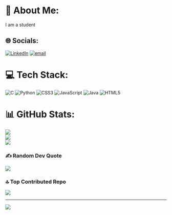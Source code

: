 # 💫 About Me:
I am a student


## 🌐 Socials:
[![LinkedIn](https://img.shields.io/badge/LinkedIn-%230077B5.svg?logo=linkedin&logoColor=white)](https://linkedin.com/in/Nirmalap) [![email](https://img.shields.io/badge/Email-D14836?logo=gmail&logoColor=white)](mailto:nirmala8579@gmail.com) 

# 💻 Tech Stack:
![C](https://img.shields.io/badge/c-%2300599C.svg?style=flat&logo=c&logoColor=white) ![Python](https://img.shields.io/badge/python-3670A0?style=flat&logo=python&logoColor=ffdd54) ![CSS3](https://img.shields.io/badge/css3-%231572B6.svg?style=flat&logo=css3&logoColor=white) ![JavaScript](https://img.shields.io/badge/javascript-%23323330.svg?style=flat&logo=javascript&logoColor=%23F7DF1E) ![Java](https://img.shields.io/badge/java-%23ED8B00.svg?style=flat&logo=openjdk&logoColor=white) ![HTML5](https://img.shields.io/badge/html5-%23E34F26.svg?style=flat&logo=html5&logoColor=white)
# 📊 GitHub Stats:
![](https://github-readme-stats.vercel.app/api?username=nirmala366&theme=dark&hide_border=false&include_all_commits=true&count_private=true)<br/>
![](https://nirzak-streak-stats.vercel.app/?user=nirmala366&theme=dark&hide_border=false)<br/>
![](https://github-readme-stats.vercel.app/api/top-langs/?username=nirmala366&theme=dark&hide_border=false&include_all_commits=true&count_private=true&layout=compact)

### ✍️ Random Dev Quote
![](https://quotes-github-readme.vercel.app/api?type=horizontal&theme=radical)

### 🔝 Top Contributed Repo
![](https://github-contributor-stats.vercel.app/api?username=nirmala366&limit=5&theme=dark&combine_all_yearly_contributions=true)

---
[![](https://visitcount.itsvg.in/api?id=nirmala366&icon=0&color=0)](https://visitcount.itsvg.in)

<!-- Proudly created with GPRM ( https://gprm.itsvg.in ) -->
